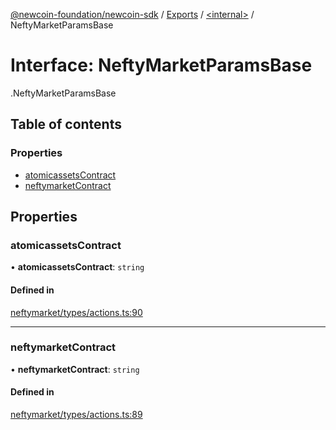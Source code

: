 [@newcoin-foundation/newcoin-sdk](../README.md) / [Exports](../modules.md) / [<internal\>](../modules/internal_.md) / NeftyMarketParamsBase

# Interface: NeftyMarketParamsBase

[<internal>](../modules/internal_.md).NeftyMarketParamsBase

## Table of contents

### Properties

- [atomicassetsContract](internal_.NeftyMarketParamsBase.md#atomicassetscontract)
- [neftymarketContract](internal_.NeftyMarketParamsBase.md#neftymarketcontract)

## Properties

### atomicassetsContract

• **atomicassetsContract**: `string`

#### Defined in

[neftymarket/types/actions.ts:90](https://github.com/Newcoin-Foundation/newcoin-sdk/blob/acb802e/src/neftymarket/types/actions.ts#L90)

___

### neftymarketContract

• **neftymarketContract**: `string`

#### Defined in

[neftymarket/types/actions.ts:89](https://github.com/Newcoin-Foundation/newcoin-sdk/blob/acb802e/src/neftymarket/types/actions.ts#L89)
